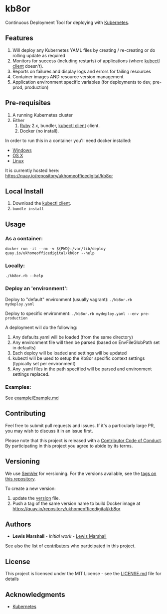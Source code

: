# kb8or
Continuous Deployment Tool for deploying with [Kubernetes](http://kubernetes.io/).

## Features
1. Will deploy any Kubernetes YAML files by creating / re-creating or do rolling update as required
2. Monitors for success (including restarts) of applications (where [kubectl client](http://kubernetes.io/v1.0/docs/getting-started-guides/aws/kubectl.html) doesn't). 
3. Reports on failures and display logs and errors for failing resources
3. Container images AND resource version management
4. Application environment specific variables (for deployments to dev, pre-prod, production)

## Pre-requisites
1. A running Kubernetes cluster
2. Either  
   1. [Ruby](https://www.ruby-lang.org/en/documentation/installation/) 2.x, bundler, [kubectl client](http://kubernetes.io/v1.0/docs/getting-started-guides/aws/kubectl.html) client.  
   2. Docker (no install).

In order to run this in a container you'll need docker installed:

* [Windows](https://docs.docker.com/windows/started)
* [OS X](https://docs.docker.com/mac/started/)
* [Linux](https://docs.docker.com/linux/started/)

It is currently hosted here: https://quay.io/repository/ukhomeofficedigital/kb8or

## Local Install
   
1. Download the [kubectl client](http://kubernetes.io/v1.0/docs/getting-started-guides/aws/kubectl.html).
2. `bundle install`
   
## Usage

### As a container:
`docker run -it --rm -v ${PWD}:/var/lib/deploy quay.io/ukhomeofficedigital/kb8or --help`
### Locally:
`./kb8or.rb --help`

### Deploy an 'environment':

Deploy to "default" environment (usually vagrant):
`./kb8or.rb mydeploy.yaml`

Deploy to specific environment:
`./kb8or.rb mydeploy.yaml --env pre-production`

A deployment will do the following:

1. Any defaults.yaml will be loaded (from the same directory)
2. Any environment file will then be parsed (based on EnvFileGlobPath set in defaults)
3. Each deploy will be loaded and settings will be updated
4. kubectl will be used to setup the Kb8or specific context settings (typically set per environment)
4. Any .yaml files in the path specified will be parsed and environment settings replaced. 

### Examples:

See [example/Example.md](example/Example.md)

## Contributing

Feel free to submit pull requests and issues. If it's a particularly large PR, you may wish to discuss it in an issue first.

Please note that this project is released with a [Contributor Code of Conduct](code_of_conduct.md). 
By participating in this project you agree to abide by its terms.

## Versioning

We use [SemVer](http://semver.org/) for versioning. For the versions available, see the [tags on this repository](https://github.com/your/project/tags).

To create a new version:

1. update the [version](version) file.
2. Push a tag of the same version name to build Docker image at https://quay.io/repository/ukhomeofficedigital/kb8or

## Authors

* **Lewis Marshall** - *Initial work* - [Lewis Marshall](https://github.com/lewismarshall)

See also the list of [contributors](https://github.com/UKHomeOffice/kb8or/contributors) who participated in this project.

## License

This project is licensed under the MIT License - see the [LICENSE.md](LICENSE.md) file for details

## Acknowledgments

* [Kubernetes](http://kubernetes.io/)
